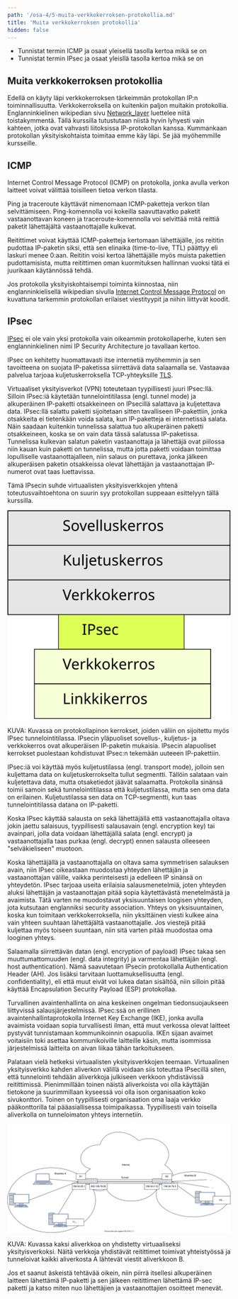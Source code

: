 ```yaml
---
path: '/osa-4/5-muita-verkkokerroksen-protokollia.md'
title: 'Muita verkkokerroksen protokollia'
hidden: false
---
```



<text-box variant='learningObjectives' name='Oppimistavoitteet'>

- Tunnistat termin ICMP ja osaat yleisellä tasolla kertoa mikä se on
- Tunnistat termin IPsec ja osaat yleisllä tasolla kertoa mikä se on

</text-box>



## Muita verkkokerroksen protokollia

Edellä on käyty läpi verkkokerroksen tärkeimmän protokollan IP:n toiminnallisuutta. Verkkokerroksella on kuitenkin paljon muitakin protokollia. Englanninkielinen wikipedian sivu [Network_layer](https://en.wikipedia.org/wiki/Network_layer) luettelee niitä toistakymmentä. Tällä kurssilla tutustutaan niistä hyvin lyhyesti vain kahteen, jotka ovat vahvasti liitoksissa IP-protokollan kanssa. Kummankaan protokollan yksityiskohtaista toimitaa emme käy läpi. Se jää myöhemmille kursseille.


## ICMP

Internet Control Message Protocol (ICMP) on protokolla, jonka avulla verkon laitteet voivat välittää toisilleen tietoa verkon tilasta.

Ping ja traceroute käyttävät nimenomaan ICMP-paketteja verkon tilan selvittämiseen. Ping-komennolla voi kokeilla saavuttavatko paketit vastaanottavan koneen ja traceroute-komennolla voi selvittää mitä reittiä paketit lähettäjältä vastaanottajalle kulkevat.

Reitittimet voivat käyttää ICMP-paketteja kertomaan lähettäjälle, jos reititin pudottaa IP-paketin siksi, että sen elinaika (time-to-live, TTL) päättyy eli laskuri menee 0:aan. Reititin voisi kertoa lähettäjälle myös muista pakettien pudottamisista, mutta reitittimen oman kuormituksen hallinnan vuoksi tätä ei juurikaan käytännössä tehdä.

Jos protokolla yksityiskohtaisempi toiminta kiinnostaa, niin englanninkielisellä wikipedian sivulla [Internet Control Message Protocol](https://en.wikipedia.org/wiki/Internet_Control_Message_Protocol) on kuvattuna tarkemmin protokollan erilaiset viestityypit ja niihin liittyvät koodit.

<quiz id="a2588d5b-8147-4e48-bf4e-d69b0c9dc992"> </quiz>

## IPsec

[IPsec](https://fi.wikipedia.org/wiki/IPsec) ei ole vain yksi protokolla vain oikeammin protokollaperhe, kuten sen englanninkielinen nimi IP Security Architecture jo tavallaan kertoo.

IPsec on kehitetty huomattavasti itse internetiä myöhemmin ja sen tavoitteena on suojata IP-paketissa siirrettävä data salaamalla se. Vastaavaa palvelua tarjoaa kuljetuskerroksella TCP-yhteyksille [TLS](https://fi.wikipedia.org/wiki/TLS).

Virtuaaliset yksityisverkot (VPN) toteutetaan tyypillisesti juuri IPsec:llä. Silloin IPsec:iä käytetään tunnelointitilassa (engl. tunnel mode) ja alkuperäinen IP-paketti otsakkeineen on IPsecillä salattava ja kuljetettava data. IPsec:llä salattu paketti sijoitetaan sitten tavalliseen IP-pakettiin, jonka otsakkeita ei tietenkään voida salata, kun IP-paketteja ei internetissä salata. Näin saadaan kuitenkin tunnelissa salattua tuo alkuperäinen paketti otsakkeineen, koska se on vain data tässä salatussa IP-paketissa. Tunnelissa kulkevan salatun paketin vastaanottaja ja lähettäjä ovat piilossa niin kauan kuin paketti on tunnelissa, mutta jotta paketti voidaan toimittaa lopulliselle vastaanottajalleen, niin salaus on purettava, jonka jälkeen alkuperäisen paketin otsakkeissa olevat lähettäjän ja vastaanottajan IP-numerot ovat taas luettavissa.

Tämä IPsecin suhde virtuaalisten yksityisverkkojen yhtenä toteutusvaihtoehtona on suurin syy protokollan suppeaan esittelyyn tällä kurssilla.

<img src="../img/IPsec.svg"  alt="Kuvassa on protokollapinon kerrokset, joiden väliin on sijoitettu myös IPsec. Kerrokset ylhäältä lukien sovelluskerros, kuljetuskerror, verkkokerros, IPsec, verkkokerros, linkkikerros">

KUVA: Kuvassa on protokollapinon kerrokset, joiden väliin on sijoitettu myös IPsec tunnelointitilassa. IPsecin yläpuoliset sovellus-, kuljetus- ja verkkokerros ovat alkuperäisen IP-paketin mukaisia. IPsecin alapuoliset kerrokset puolestaan kohdistuvat IPsec:n tekemään uuteeen IP-pakettiin.


IPsec:iä voi käyttää myös kuljetustilassa (engl. transport mode), jolloin sen kuljettama data on kuljetuskerrokselta tullut segmentti. Tällöin salataan vain kuljetettava data, mutta otsaketiedot jäävät salaamatta. Protokolla sinänsä toimii samoin sekä tunnelointitilassa että kuljetustilassa, mutta sen oma data on erilainen. Kuljetustilassa sen data on TCP-segmentti, kun taas
tunnelointitilassa datana on IP-paketti.

Koska IPsec käyttää salausta on sekä lähettäjällä että vastaanottajalla oltava jokin jaettu salaisuus, tyypillisesti salausavain (engl. encryption key) tai avainpari, jolla data voidaan lähettäjällä salata (engl. encrypt) ja vastaanottajalla taas purkaa (engl. decrypt) ennen salausta olleeseen "selväkieliseen" muotoon.

Koska lähettäjällä ja vastaanottajalla on oltava sama symmetrisen salauksen avain, niin IPsec oikeastaan muodostaa yhteyden lähettäjän ja vastaanottajan välille, vaikka perinteisesti ja edelleen IP sinänsä on yhteydetön. IPsec tarjoaa useita erilaisia salausmenetelmiä, joten yhteyden aluksi lähettäjän ja vastaanottajan pitää sopia käytettävästä menetelmästä ja avaimista. Tätä varten ne muodostavat yksisuuntaisen loogisen yhteyden, jota kutsutaan englanniksi security association. Yhteys on yksisuuntainen, koska kun toimitaan verkkokerroksella, niin yksittäinen viesti kulkee aina vain yhteen suuhtaan lähettäjältä vastaanottajalle. Jos viestejä pitää kuljettaa myös toiseen suuntaan, niin sitä varten pitää muodostaa oma looginen yhteys.

Salaamalla siirrettävän datan (engl. encryption of payload) IPsec takaa sen muuttumattomuuden (engl. data integrity) ja varmentaa lähettäjän (engl. host authentication).  Nämä saavutetaan IPsecin protokollalla Authentication Header (AH). Jos lisäksi tarvitaan luottamuksellisuutta (engl. confidentiality), eli että muut eivät voi lukea datan sisältöä, niin silloin pitää käyttää Encapsulation Security Payload (ESP) protokollaa.

Turvallinen avaintenhallinta on aina keskeinen ongelman tiedonsuojaukseen liittyvissä salausjärjestelmissä. IPsec:ssä on erillinen avaintenhallintaprotokolla Internet Key Exchange (IKE), jonka avulla avaimista voidaan sopia turvallisesti ilman, että muut verkossa olevat laitteet pystyvät tunnistamaan kommunikoinnin osapuolia.  IKEn sijaan avaimet voitaisiin toki asettaa kommunikoiville laitteille käsin, mutta isommissa järjestelmissä laitteita on aivan liikaa tähän tarkoitukseen.

Palataan vielä hetkeksi virtuaalisten yksityisverkkojen teemaan. Virtuaalinen yksityisverkko kahden aliverkon välillä voidaan siis toteuttaa IPsecillä siten, että tunnelointi tehdään aliverkkoja julkiseen verkkoon yhdistävissä reitittimissä. Pienimmillään toinen näistä aliverkoista voi olla käyttäjän tietokone ja suurimmillaan kyseessä voi olla ison organisaation koko sivukonttori. Toinen on tyypillisesti organisaation oma laaja verkko pääkonttorilla tai pääasiallisessa toimipaikassa. Tyypillisesti vain toisella aliverkolla on tunneloimaton yhteys internetiin.

<img src="../img/4-5-vpn.svg" alt= " Aliverkossa A on tietokone T1, jonka IP osoite on 158.34.128.78. Verkossa on myös muutama muu laite, joiden IP-osoitteita ei ole kerrottu. Laitteet on yhdistetty aliverkon reunalla olevaan reitittimeen R1, jonka aliverkon puoleinen IP-osoite on 158.34.23.1 ja julkisen internetin puoleinen osoite on 202.128.78.26. Reitittimen yhdistää toisen aliverkon B, reitittimeen R2 julkinen pilvimäinen internet, jonka läpi reitittimien välinen tunneli muodostaa suoran putken. Reitittimen R2 Internetin puoleinen IP-osoite on 158.34.2.10 ja aliverkon sisäpuolen IP-osoite on 158.34.79.5. Tässä toisessa aliverkossa on kuvattuna vain viestin vastaanottaja V2, jonka IP-osoite on 158.34.79.186. Lisäksi aliverkossa on muutama viivalla piirretty linkki, joiden toista päätä ei ole kuvattu.">

KUVA: Kuvassa kaksi aliverkkoa on yhdistetty virtuaaliseksi yksityisverkoksi. Näitä verkkoja yhdistävät reitittimet toimivat yhteistyössä ja tunneloivat kaikki aliverkosta A lähtevät viestit aliverkkoon B.


<quiz id="a9c31430-872f-4bed-8a59-e068b807198f"> </quiz>

Jos et saanut äskeistä tehtävää oikein, niin piirrä itsellesi alkuperäinen laitteen lähettämä IP-paketti ja sen jälkeen reitittimen lähettämä IP-sec paketti ja katso miten nuo lähettäjien ja vastaanottajien osoitteet menevät.

